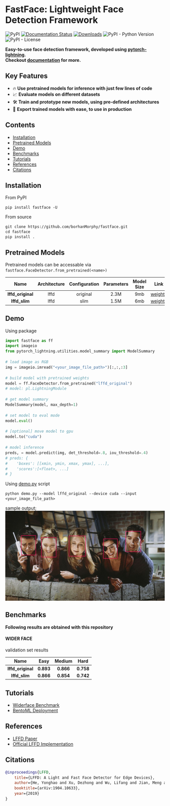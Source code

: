 # FastFace: Lightweight Face Detection Framework

![PyPI](https://img.shields.io/pypi/v/fastface)
[![Documentation Status](https://readthedocs.org/projects/fastface/badge/?version=latest)](https://fastface.readthedocs.io/en/latest/?badge=latest)
[![Downloads](https://pepy.tech/badge/fastface)](https://pepy.tech/project/fastface)
![PyPI - Python Version](https://img.shields.io/pypi/pyversions/fastface)
![PyPI - License](https://img.shields.io/pypi/l/fastface)

**Easy-to-use face detection framework, developed using [pytorch-lightning](https://www.pytorchlightning.ai/).**<br>
**Checkout [documentation](https://fastface.readthedocs.io/en/latest/) for more.**

## Key Features

- :fire: **Use pretrained models for inference with just few lines of code**
- :chart_with_upwards_trend: **Evaluate models on different datasets**
- :hammer_and_wrench: **Train and prototype new models, using pre-defined architectures**
- :rocket: **Export trained models with ease, to use in production**

## Contents

- [Installation](#installation)
- [Pretrained Models](#pretrained-models)
- [Demo](#demo)
- [Benchmarks](#benchmarks)
- [Tutorials](#tutorials)
- [References](#references)
- [Citations](#citations)

## Installation

From PyPI

```
pip install fastface -U
```

From source

```
git clone https://github.com/borhanMorphy/fastface.git
cd fastface
pip install .
```

## Pretrained Models

Pretrained models can be accessable via `fastface.FaceDetector.from_pretrained(<name>)`

|       Name        | Architecture | Configuration | Parameters | Model Size |                                             Link                                              |
| :---------------: | :----------: | :-----------: | :--------: | :--------: | :-------------------------------------------------------------------------------------------: |
| **lffd_original** |     lffd     |   original    |    2.3M    |    9mb     | [weights](https://drive.google.com/file/d/1qFRuGhzoMWrW9WNlWw9jHXPY51MBssQD/view?usp=sharing) |
|   **lffd_slim**   |     lffd     |     slim      |    1.5M    |    6mb     | [weights](https://drive.google.com/file/d/1UOHllYp5NY4mV7lHmq0c9xsryRIufpAQ/view?usp=sharing) |

## Demo

Using package

```python
import fastface as ff
import imageio
from pytorch_lightning.utilities.model_summary import ModelSummary

# load image as RGB
img = imageio.imread("<your_image_file_path>")[:,:,:3]

# build model with pretrained weights
model = ff.FaceDetector.from_pretrained("lffd_original")
# model: pl.LightningModule

# get model summary
ModelSummary(model, max_depth=1)

# set model to eval mode
model.eval()

# [optional] move model to gpu
model.to("cuda")

# model inference
preds, = model.predict(img, det_threshold=.8, iou_threshold=.4)
# preds: {
#    'boxes': [[xmin, ymin, xmax, ymax], ...],
#    'scores':[<float>, ...]
# }

```

Using [demo.py](/demo.py) script

```
python demo.py --model lffd_original --device cuda --input <your_image_file_path>
```

sample output;
![alt text](resources/friends.jpg)

## Benchmarks

**Following results are obtained with this repository**

#### WIDER FACE

validation set results

|       Name        |   Easy    |  Medium   |   Hard    |
| :---------------: | :-------: | :-------: | :-------: |
| **lffd_original** | **0.893** | **0.866** | **0.758** |
|   **lffd_slim**   | **0.866** | **0.854** | **0.742** |

## Tutorials

- [Widerface Benchmark](./tutorials/widerface_benchmark/README.md)
- [BentoML Deployment](./tutorials/bentoml_deployment/README.md)

## References

- [LFFD Paper](https://arxiv.org/pdf/1904.10633.pdf)
- [Official LFFD Implementation](https://github.com/YonghaoHe/A-Light-and-Fast-Face-Detector-for-Edge-Devices)

## Citations

```bibtex
@inproceedings{LFFD,
    title={LFFD: A Light and Fast Face Detector for Edge Devices},
    author={He, Yonghao and Xu, Dezhong and Wu, Lifang and Jian, Meng and Xiang, Shiming and Pan, Chunhong},
    booktitle={arXiv:1904.10633},
    year={2019}
}
```
